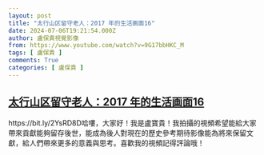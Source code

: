 ```yaml
---
layout: post
title: "太行山区留守老人：2017 年的生活画面16"
date: 2024-07-06T19:21:54.000Z
author: 盧保貴視覺影像
from: https://www.youtube.com/watch?v=9G17bbHKC_M
tags: [ 盧保貴 ]
comments: True
categories: [ 盧保貴 ]
---
```

<!--1720293714000-->
[太行山区留守老人：2017 年的生活画面16](https://www.youtube.com/watch?v=9G17bbHKC_M)
------

<div>
https://bit.ly/2YsRD8D哈嘍，大家好！我是盧寶貴！我拍攝的視頻希望能給大家帶來貢獻能夠留存後世，能成為後人對現在的歷史參考期待影像能為將來保留文獻，給人們帶來更多的意義與思考。喜歡我的視頻記得評論哦！
</div>
